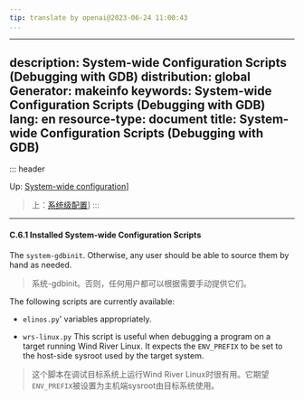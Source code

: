 ```yaml
---
tip: translate by openai@2023-06-24 11:00:43
...
```

---
description: System-wide Configuration Scripts (Debugging with GDB)
distribution: global
Generator: makeinfo
keywords: System-wide Configuration Scripts (Debugging with GDB)
lang: en
resource-type: document
title: System-wide Configuration Scripts (Debugging with GDB)
---
::: header

Up: [System-wide configuration](System_002dwide-configuration.html#System_002dwide-configuration)]

> 上：[系统级配置](System_002dwide-configuration.html#System_002dwide-configuration)]
:::

---

#### C.6.1 Installed System-wide Configuration Scripts


The `system-gdbinit`. Otherwise, any user should be able to source them by hand as needed.

> 系统-gdbinit。否则，任何用户都可以根据需要手动提供它们。

The following scripts are currently available:

- `elinos.py`' variables appropriately.

- `wrs-linux.py` This script is useful when debugging a program on a target running Wind River Linux. It expects the `ENV_PREFIX` to be set to the host-side sysroot used by the target system.

> 这个脚本在调试目标系统上运行Wind River Linux时很有用。它期望`ENV_PREFIX`被设置为主机端sysroot由目标系统使用。
